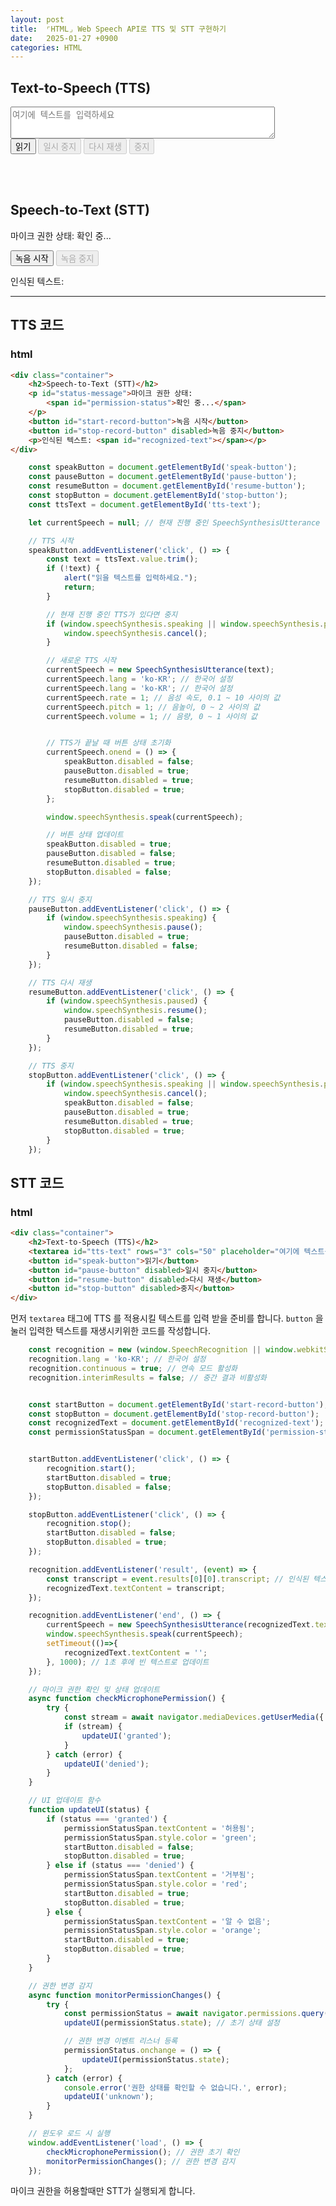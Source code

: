 ```yaml
---
layout: post
title:  ⌜HTML⌟ Web Speech API로 TTS 및 STT 구현하기
date:   2025-01-27 +0900
categories: HTML
---
```


<!-- TTS 섹션 -->
<div class="container">
    <h2>Text-to-Speech (TTS)</h2>
    <textarea id="tts-text" rows="3" cols="50" placeholder="여기에 텍스트를 입력하세요"></textarea><br>
    <button id="speak-button">읽기</button>
    <button id="pause-button" disabled>일시 중지</button>
    <button id="resume-button" disabled>다시 재생</button>
    <button id="stop-button" disabled>중지</button>
</div>

<br><br>

<!-- STT 섹션 -->
<div class="container">
    <h2>Speech-to-Text (STT)</h2>
    <p id="status-message">마이크 권한 상태:
        <span id="permission-status">확인 중...</span>
    </p>
    <button id="start-record-button">녹음 시작</button>
    <button id="stop-record-button" disabled>녹음 중지</button>
    <p>인식된 텍스트: <span id="recognized-text"></span></p>
</div>

<script>
    const speakButton = document.getElementById('speak-button');
    const pauseButton = document.getElementById('pause-button');
    const resumeButton = document.getElementById('resume-button');
    const stopButton = document.getElementById('stop-button');
    const ttsText = document.getElementById('tts-text');

    let currentSpeech = null; // 현재 진행 중인 SpeechSynthesisUtterance 객체

    // TTS 시작
    speakButton.addEventListener('click', () => {
        const text = ttsText.value.trim();
        if (!text) {
            alert("읽을 텍스트를 입력하세요.");
            return;
        }

        // 현재 진행 중인 TTS가 있다면 중지
        if (window.speechSynthesis.speaking || window.speechSynthesis.paused) {
            window.speechSynthesis.cancel();
        }

        // 새로운 TTS 시작
        currentSpeech = new SpeechSynthesisUtterance(text);
        currentSpeech.lang = 'ko-KR'; // 한국어 설정
        currentSpeech.rate = 1; // 음성 속도, 0.1 ~ 10 사이의 값
        currentSpeech.pitch = 1; // 음높이, 0 ~ 2 사이의 값
        currentSpeech.volume = 1; // 음량, 0 ~ 1 사이의 값

        // TTS가 끝날 때 버튼 상태 초기화
        currentSpeech.onend = () => {
            speakButton.disabled = false;
            pauseButton.disabled = true;
            resumeButton.disabled = true;
            stopButton.disabled = true;
        };

        window.speechSynthesis.speak(currentSpeech);

        // 버튼 상태 업데이트
        speakButton.disabled = true;
        pauseButton.disabled = false;
        resumeButton.disabled = true;
        stopButton.disabled = false;
    });

    // TTS 일시 중지
    pauseButton.addEventListener('click', () => {
        if (window.speechSynthesis.speaking) {
            window.speechSynthesis.pause();
            pauseButton.disabled = true;
            resumeButton.disabled = false;
        }
    });

    // TTS 다시 재생
    resumeButton.addEventListener('click', () => {
        if (window.speechSynthesis.paused) {
            window.speechSynthesis.resume();
            pauseButton.disabled = false;
            resumeButton.disabled = true;
        }
    });

    // TTS 중지
    stopButton.addEventListener('click', () => {
        if (window.speechSynthesis.speaking || window.speechSynthesis.paused) {
            window.speechSynthesis.cancel();
            speakButton.disabled = false;
            pauseButton.disabled = true;
            resumeButton.disabled = true;
            stopButton.disabled = true;
        }
    });


    // STT (Speech-to-Text)
    const recognition = new (window.SpeechRecognition || window.webkitSpeechRecognition)();
    recognition.lang = 'ko-KR'; // 한국어 설정
    recognition.continuous = true; // 연속 모드 활성화
    recognition.interimResults = false; // 중간 결과 비활성화


    const startButton = document.getElementById('start-record-button');
    const stopButton = document.getElementById('stop-record-button');
    const recognizedText = document.getElementById('recognized-text');
    const permissionStatusSpan = document.getElementById('permission-status');


    startButton.addEventListener('click', () => {
        recognition.start();
        startButton.disabled = true;
        stopButton.disabled = false;
    });

    stopButton.addEventListener('click', () => {
        recognition.stop();
        startButton.disabled = false;
        stopButton.disabled = true;
    });

    recognition.addEventListener('result', (event) => {
        const transcript = event.results[0][0].transcript; // 인식된 텍스트
        recognizedText.textContent = transcript;
    });

    recognition.addEventListener('end', () => {
        currentSpeech = new SpeechSynthesisUtterance(recognizedText.textContent);
        window.speechSynthesis.speak(currentSpeech);
        setTimeout(()=>{
            recognizedText.textContent = '';
        }, 1000); // 1초 후에 빈 텍스트로 업데이트
    });

    // 마이크 권한 확인 및 상태 업데이트
    async function checkMicrophonePermission() {
        try {
            const stream = await navigator.mediaDevices.getUserMedia({ audio: true });
            if (stream) {
                updateUI('granted');
            }
        } catch (error) {
            updateUI('denied');
        }
    }

    // UI 업데이트 함수
    function updateUI(status) {
        if (status === 'granted') {
            permissionStatusSpan.textContent = '허용됨';
            permissionStatusSpan.style.color = 'green';
            startButton.disabled = false;
            stopButton.disabled = true;
        } else if (status === 'denied') {
            permissionStatusSpan.textContent = '거부됨';
            permissionStatusSpan.style.color = 'red';
            startButton.disabled = true;
            stopButton.disabled = true;
        } else {
            permissionStatusSpan.textContent = '알 수 없음';
            permissionStatusSpan.style.color = 'orange';
            startButton.disabled = true;
            stopButton.disabled = true;
        }
    }

    // 권한 변경 감지
    async function monitorPermissionChanges() {
        try {
            const permissionStatus = await navigator.permissions.query({ name: 'microphone' });
            updateUI(permissionStatus.state); // 초기 상태 설정

            // 권한 변경 이벤트 리스너 등록
            permissionStatus.onchange = () => {
                updateUI(permissionStatus.state);
            };
        } catch (error) {
            console.error('권한 상태를 확인할 수 없습니다.', error);
            updateUI('unknown');
        }
    }

    // 윈도우 로드 시 실행
    window.addEventListener('load', () => {
        checkMicrophonePermission(); // 권한 초기 확인
        monitorPermissionChanges(); // 권한 변경 감지
    });
</script>

<hr>

## TTS 코드

### html
```html
<div class="container">
    <h2>Speech-to-Text (STT)</h2>
    <p id="status-message">마이크 권한 상태:
        <span id="permission-status">확인 중...</span>
    </p>
    <button id="start-record-button">녹음 시작</button>
    <button id="stop-record-button" disabled>녹음 중지</button>
    <p>인식된 텍스트: <span id="recognized-text"></span></p>
</div>

```




```javascript
    const speakButton = document.getElementById('speak-button');
    const pauseButton = document.getElementById('pause-button');
    const resumeButton = document.getElementById('resume-button');
    const stopButton = document.getElementById('stop-button');
    const ttsText = document.getElementById('tts-text');

    let currentSpeech = null; // 현재 진행 중인 SpeechSynthesisUtterance 객체

    // TTS 시작
    speakButton.addEventListener('click', () => {
        const text = ttsText.value.trim();
        if (!text) {
            alert("읽을 텍스트를 입력하세요.");
            return;
        }

        // 현재 진행 중인 TTS가 있다면 중지
        if (window.speechSynthesis.speaking || window.speechSynthesis.paused) {
            window.speechSynthesis.cancel();
        }

        // 새로운 TTS 시작
        currentSpeech = new SpeechSynthesisUtterance(text);
        currentSpeech.lang = 'ko-KR'; // 한국어 설정
        currentSpeech.lang = 'ko-KR'; // 한국어 설정
        currentSpeech.rate = 1; // 음성 속도, 0.1 ~ 10 사이의 값
        currentSpeech.pitch = 1; // 음높이, 0 ~ 2 사이의 값
        currentSpeech.volume = 1; // 음량, 0 ~ 1 사이의 값


        // TTS가 끝날 때 버튼 상태 초기화
        currentSpeech.onend = () => {
            speakButton.disabled = false;
            pauseButton.disabled = true;
            resumeButton.disabled = true;
            stopButton.disabled = true;
        };

        window.speechSynthesis.speak(currentSpeech);

        // 버튼 상태 업데이트
        speakButton.disabled = true;
        pauseButton.disabled = false;
        resumeButton.disabled = true;
        stopButton.disabled = false;
    });

    // TTS 일시 중지
    pauseButton.addEventListener('click', () => {
        if (window.speechSynthesis.speaking) {
            window.speechSynthesis.pause();
            pauseButton.disabled = true;
            resumeButton.disabled = false;
        }
    });

    // TTS 다시 재생
    resumeButton.addEventListener('click', () => {
        if (window.speechSynthesis.paused) {
            window.speechSynthesis.resume();
            pauseButton.disabled = false;
            resumeButton.disabled = true;
        }
    });

    // TTS 중지
    stopButton.addEventListener('click', () => {
        if (window.speechSynthesis.speaking || window.speechSynthesis.paused) {
            window.speechSynthesis.cancel();
            speakButton.disabled = false;
            pauseButton.disabled = true;
            resumeButton.disabled = true;
            stopButton.disabled = true;
        }
    });
```


## STT 코드

### html
```html
<div class="container">
    <h2>Text-to-Speech (TTS)</h2>
    <textarea id="tts-text" rows="3" cols="50" placeholder="여기에 텍스트를 입력하세요"></textarea><br>
    <button id="speak-button">읽기</button>
    <button id="pause-button" disabled>일시 중지</button>
    <button id="resume-button" disabled>다시 재생</button>
    <button id="stop-button" disabled>중지</button>
</div>
```

먼저 <code>textarea</code> 태그에 TTS 를 적용시킬 텍스트를 입력 받을 준비를 합니다.
<code>button</code> 을 눌러 입력한 텍스트를 재생시키위한 코드를 작성합니다.


```javascript
    const recognition = new (window.SpeechRecognition || window.webkitSpeechRecognition)();
    recognition.lang = 'ko-KR'; // 한국어 설정
    recognition.continuous = true; // 연속 모드 활성화
    recognition.interimResults = false; // 중간 결과 비활성화


    const startButton = document.getElementById('start-record-button');
    const stopButton = document.getElementById('stop-record-button');
    const recognizedText = document.getElementById('recognized-text');
    const permissionStatusSpan = document.getElementById('permission-status');


    startButton.addEventListener('click', () => {
        recognition.start();
        startButton.disabled = true;
        stopButton.disabled = false;
    });

    stopButton.addEventListener('click', () => {
        recognition.stop();
        startButton.disabled = false;
        stopButton.disabled = true;
    });

    recognition.addEventListener('result', (event) => {
        const transcript = event.results[0][0].transcript; // 인식된 텍스트
        recognizedText.textContent = transcript;
    });

    recognition.addEventListener('end', () => {
        currentSpeech = new SpeechSynthesisUtterance(recognizedText.textContent);
        window.speechSynthesis.speak(currentSpeech);
        setTimeout(()=>{
            recognizedText.textContent = '';
        }, 1000); // 1초 후에 빈 텍스트로 업데이트
    });

    // 마이크 권한 확인 및 상태 업데이트
    async function checkMicrophonePermission() {
        try {
            const stream = await navigator.mediaDevices.getUserMedia({ audio: true });
            if (stream) {
                updateUI('granted');
            }
        } catch (error) {
            updateUI('denied');
        }
    }

    // UI 업데이트 함수
    function updateUI(status) {
        if (status === 'granted') {
            permissionStatusSpan.textContent = '허용됨';
            permissionStatusSpan.style.color = 'green';
            startButton.disabled = false;
            stopButton.disabled = true;
        } else if (status === 'denied') {
            permissionStatusSpan.textContent = '거부됨';
            permissionStatusSpan.style.color = 'red';
            startButton.disabled = true;
            stopButton.disabled = true;
        } else {
            permissionStatusSpan.textContent = '알 수 없음';
            permissionStatusSpan.style.color = 'orange';
            startButton.disabled = true;
            stopButton.disabled = true;
        }
    }

    // 권한 변경 감지
    async function monitorPermissionChanges() {
        try {
            const permissionStatus = await navigator.permissions.query({ name: 'microphone' });
            updateUI(permissionStatus.state); // 초기 상태 설정

            // 권한 변경 이벤트 리스너 등록
            permissionStatus.onchange = () => {
                updateUI(permissionStatus.state);
            };
        } catch (error) {
            console.error('권한 상태를 확인할 수 없습니다.', error);
            updateUI('unknown');
        }
    }

    // 윈도우 로드 시 실행
    window.addEventListener('load', () => {
        checkMicrophonePermission(); // 권한 초기 확인
        monitorPermissionChanges(); // 권한 변경 감지
    });
```

마이크 권한을 허용할때만 STT가 실행되게 합니다.




<br><br>
<!-- ### 🧐 오늘의 소감은? -->


<br>